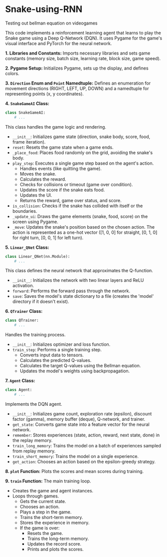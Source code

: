 # Snake-using-RNN
Testing out bellman equation on videogames

This code implements a reinforcement learning agent that learns to play the Snake game using a Deep Q-Network (DQN). It uses Pygame for the game's visual interface and PyTorch for the neural network.  

**1. Libraries and Constants:**  Imports necessary libraries and sets game constants (memory size, batch size, learning rate, block size, game speed).

**2. Pygame Setup:** Initializes Pygame, sets up the display, and defines colors.

**3. `Direction` Enum and `Point` Namedtuple:** Defines an enumeration for movement directions (RIGHT, LEFT, UP, DOWN) and a namedtuple for representing points (x, y coordinates).

**4. `SnakeGameAI` Class:**

```python
class SnakeGameAI:
    # ...
```

This class handles the game logic and rendering.

- `__init__`: Initializes game state (direction, snake body, score, food, frame iteration).
- `reset`: Resets the game state when a game ends.
- `_place_food`: Places food randomly on the grid, avoiding the snake's body.
- `play_step`: Executes a single game step based on the agent's action.
    - Handles events (like quitting the game).
    - Moves the snake.
    - Calculates the reward.
    - Checks for collisions or timeout (game over condition).
    - Updates the score if the snake eats food.
    - Updates the UI.
    - Returns the reward, game over status, and score.
- `is_collision`: Checks if the snake has collided with itself or the boundaries.
- `_update_ui`:  Draws the game elements (snake, food, score) on the screen using Pygame.
- `_move`:  Updates the snake's position based on the chosen action.  The action is represented as a one-hot vector ([1, 0, 0] for straight, [0, 1, 0] for right turn, [0, 0, 1] for left turn).

**5. `Linear_QNet` Class:**

```python
class Linear_QNet(nn.Module):
    # ...
```

This class defines the neural network that approximates the Q-function.

- `__init__`: Initializes the network with two linear layers and ReLU activation.
- `forward`: Performs the forward pass through the network.
- `save`: Saves the model's state dictionary to a file (creates the 'model' directory if it doesn't exist).

**6. `QTrainer` Class:**

```python
class QTrainer:
    # ...
```

Handles the training process.

- `__init__`: Initializes optimizer and loss function.
- `train_step`: Performs a single training step.
    - Converts input data to tensors.
    - Calculates the predicted Q-values.
    - Calculates the target Q-values using the Bellman equation.
    - Updates the model's weights using backpropagation.

**7. `Agent` Class:**

```python
class Agent:
    # ...
```

Implements the DQN agent.

- `__init__`: Initializes game count, exploration rate (epsilon), discount factor (gamma), memory buffer (deque), Q-network, and trainer.
- `get_state`: Converts game state into a feature vector for the neural network.
- `remember`: Stores experiences (state, action, reward, next state, done) in the replay memory.
- `train_long_memory`: Trains the model on a batch of experiences sampled from replay memory.
- `train_short_memory`: Trains the model on a single experience.
- `get_action`: Chooses an action based on the epsilon-greedy strategy.

**8. `plot` Function:** Plots the scores and mean scores during training.

**9. `train` Function:** The main training loop.

- Creates the game and agent instances.
- Loops through games.
    - Gets the current state.
    - Chooses an action.
    - Plays a step in the game.
    - Trains the short-term memory.
    - Stores the experience in memory.
    - If the game is over:
        - Resets the game.
        - Trains the long-term memory.
        - Updates the record score.
        - Prints and plots the scores.
